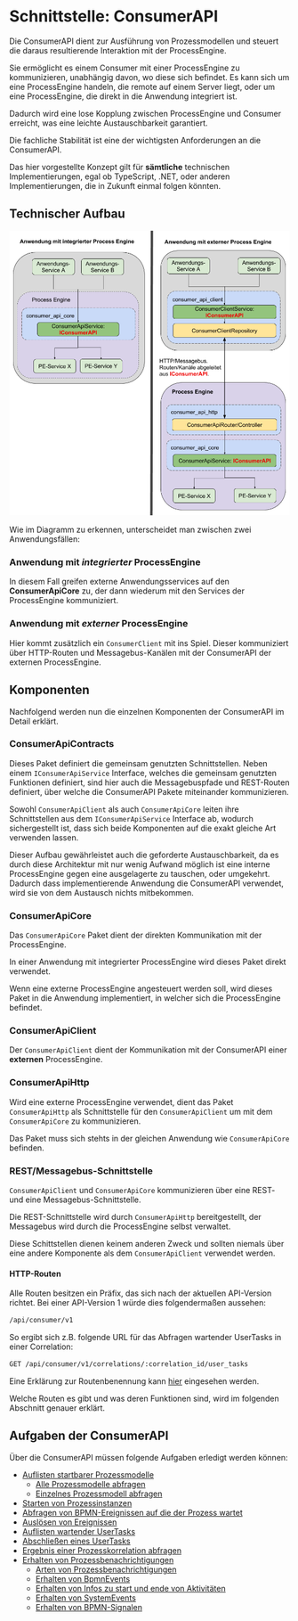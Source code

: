 # Schnittstelle: ConsumerAPI

Die ConsumerAPI dient zur Ausführung von Prozessmodellen und steuert die daraus
resultierende Interaktion mit der ProcessEngine.

Sie ermöglicht es einem Consumer mit einer ProcessEngine zu kommunizieren,
unabhängig davon, wo diese sich befindet.
Es kann sich um eine ProcessEngine handeln, die remote auf einem Server liegt,
oder um eine ProcessEngine, die direkt in die Anwendung integriert ist.

Dadurch wird eine lose Kopplung zwischen ProcessEngine und Consumer erreicht,
was eine leichte Austauschbarkeit garantiert.

Die fachliche Stabilität ist eine der wichtigsten Anforderungen
an die ConsumerAPI.

Das hier vorgestellte Konzept gilt für **sämtliche** technischen Implementierungen,
egal ob TypeScript, .NET, oder anderen Implementierungen, die in Zukunft einmal
folgen könnten.

## Technischer Aufbau

![Aufbau](./images/consumer_api_architecture.png)

Wie im Diagramm zu erkennen, unterscheidet man zwischen zwei Anwendungsfällen:

### Anwendung mit _integrierter_ ProcessEngine

In diesem Fall greifen externe Anwendungsservices auf den **ConsumerApiCore**
zu, der dann wiederum mit den Services der ProcessEngine kommuniziert.

### Anwendung mit _externer_ ProcessEngine

Hier kommt zusätzlich ein `ConsumerClient` mit ins Spiel.
Dieser kommuniziert über HTTP-Routen und Messagebus-Kanälen mit der ConsumerAPI
der externen ProcessEngine.

## Komponenten

Nachfolgend werden nun die einzelnen Komponenten der ConsumerAPI
im Detail erklärt.

### ConsumerApiContracts

Dieses Paket definiert die gemeinsam genutzten Schnittstellen.
Neben einem `IConsumerApiService` Interface, welches die gemeinsam genutzten
Funktionen definiert, sind hier auch die Messagebuspfade und REST-Routen
definiert, über welche die ConsumerAPI Pakete miteinander kommunizieren.

Sowohl `ConsumerApiClient` als auch `ConsumerApiCore` leiten
ihre Schnittstellen aus dem `IConsumerApiService` Interface ab, wodurch
sichergestellt ist, dass sich beide Komponenten auf die exakt gleiche Art
verwenden lassen.

Dieser Aufbau gewährleistet auch die geforderte Austauschbarkeit, da es durch
diese Architektur mit nur wenig Aufwand möglich ist eine interne ProcessEngine
gegen eine ausgelagerte zu tauschen, oder umgekehrt.
Dadurch dass implementierende Anwendung die ConsumerAPI verwendet, wird sie
von dem Austausch nichts mitbekommen.

### ConsumerApiCore

Das `ConsumerApiCore` Paket dient der direkten Kommunikation mit der
ProcessEngine.

In einer Anwendung mit integrierter ProcessEngine wird dieses Paket direkt
verwendet.

Wenn eine externe ProcessEngine angesteuert werden soll, wird dieses Paket
in die Anwendung implementiert, in welcher sich die ProcessEngine befindet.

### ConsumerApiClient

Der `ConsumerApiClient` dient der Kommunikation mit der ConsumerAPI
einer **externen** ProcessEngine.

### ConsumerApiHttp

Wird eine externe ProcessEngine verwendet, dient das Paket `ConsumerApiHttp`
als Schnittstelle für den `ConsumerApiClient` um mit dem
`ConsumerApiCore` zu kommunizieren.

Das Paket muss sich stehts in der gleichen Anwendung wie `ConsumerApiCore` befinden.

### REST/Messagebus-Schnittstelle

`ConsumerApiClient` und `ConsumerApiCore` kommunizieren über eine REST- und eine
Messagebus-Schnittstelle.

Die REST-Schnittstelle wird durch `ConsumerApiHttp` bereitgestellt,
der Messagebus wird durch die ProcessEngine selbst verwaltet.

Diese Schittstellen dienen keinem anderen Zweck und sollten niemals über
eine andere Komponente als dem `ConsumerApiClient` verwendet werden.

#### HTTP-Routen

Alle Routen besitzen ein Präfix, das sich nach der aktuellen
API-Version richtet.
Bei einer API-Version 1 würde dies folgendermaßen aussehen:

```REST
/api/consumer/v1
```

So ergibt sich z.B. folgende URL für das Abfragen wartender UserTasks in einer Correlation:

```REST
GET /api/consumer/v1/correlations/:correlation_id/user_tasks
```

Eine Erklärung zur Routenbenennung kann [hier](./dealing_with_events.md#auslösen-eines-prozessinstanz-events) eingesehen werden.

Welche Routen es gibt und was deren Funktionen sind,
wird im folgenden Abschnitt genauer erklärt.

## Aufgaben der ConsumerAPI

Über die ConsumerAPI müssen folgende Aufgaben erledigt werden können:

* [Auflisten startbarer Prozessmodelle](./tasks/list-startable-process-models.md)
  * [Alle Prozessmodelle abfragen](./tasks/list-startable-process-models.md#alle-prozessmodelle-abfragen)
  * [Einzelnes Prozessmodell abfragen](./tasks/list-startable-process-models.md#einzelnes-prozessmodell-abfragen)
* [Starten von Prozessinstanzen](./tasks/start-process-instance.md)
* [Abfragen von BPMN-Ereignissen auf die der Prozess wartet](./tasks/list-triggerable-events.md)
* [Auslösen von Ereignissen](./tasks/trigger-event.md)
* [Auflisten wartender UserTasks](./tasks/list-waiting-usertasks.md)
* [Abschließen eines UserTasks](./tasks/finish-user-task.md)
* [Ergebnis einer Prozesskorrelation abfragen](./tasks/get-correlation-result.md)
* [Erhalten von Prozessbenachrichtigungen](./tasks/receive-process-notifiations.md)
  * [Arten von Prozessbenachrichtigungen](./tasks/receive-process-notifiations.md#arten-von-prozessbenachrichtigungen)
  * [Erhalten von BpmnEvents](./tasks/receive-process-notifiations.md#erhalten-von-bpmn-events)
  * [Erhalten von Infos zu start und ende von Aktivitäten](./tasks/receive-process-notifiations.md#erhalten-von-infos-zu-start-und-ende-von-aktivitäten)
  * [Erhalten von SystemEvents](./tasks/receive-process-notifiations.md#erhalten-von-system-events)
  * [Erhalten von BPMN-Signalen](./tasks/receive-process-notifiations.md#erhalten-von-bpmn-signalen)
